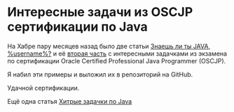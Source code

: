 # Интересные задачи из OSCJP сертификации по Java

На Хабре пару месяцев назад было две статьи [Знаешь ли ты JAVA, %username%?](http://habrahabr.ru/blogs/java/111189/) и её [вторая часть](http://habrahabr.ru/blogs/java/112674/) с интересными задачками из экзамена по сертификации Oracle Certified Professional Java Programmer (OSCJP).

Я набил эти примеры и выложил их в репозиторий на GitHub.

Удачной сертификации.


Ещё одна статья [Хитрые задачки по Java](http://habrahabr.ru/post/203796/)
